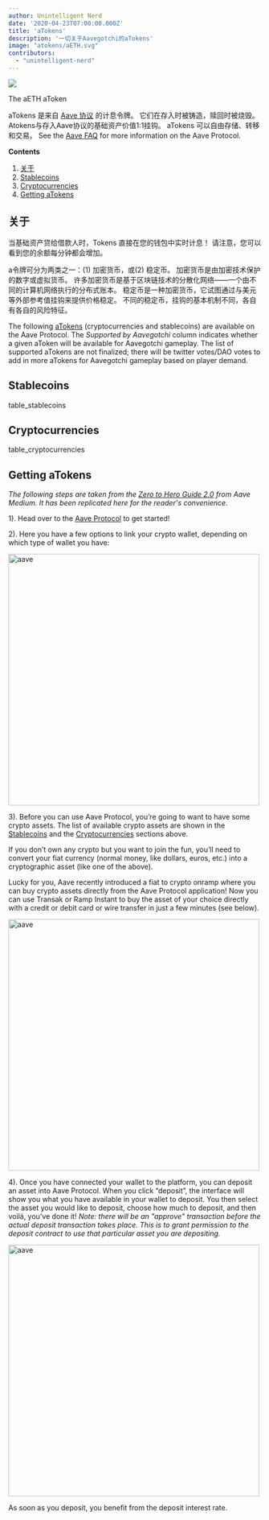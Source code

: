 ```yaml
---
author: Unintelligent Nerd
date: '2020-04-23T07:00:00.000Z'
title: 'aTokens'
description: '一切关于Aavegotchi的aTokens'
image: "atokens/aETH.svg"
contributors:
  - "unintelligent-nerd"
---
```



<div class="headerImageContainer">
<img class="headerImage" src="/atokens/aETH.svg">
<p class="headerImageText">The aETH aToken</p>
</div>

aTokens 是来自 [Aave 协议](https://aave.com) 的计息令牌。 它们在存入时被铸造，赎回时被烧毁。 Atokens与存入Aave协议的基础资产价值1:1挂钩。 aTokens 可以自由存储、转移和交易。 See the [Aave FAQ](https://docs.aave.com/faq/) for more information on the Aave Protocol.

<div class="contentsBox">

**Contents**

<ol>
<li><a href=#about>关于</a></li>
<li><a href=#stablecoins>Stablecoins</a></li>
<li><a href=#cryptocurrencies>Cryptocurrencies</a></li>
<li><a href=#getting-atokens>Getting aTokens</a></li>
</ol>

</div>

## 关于

当基础资产贷给借款人时，Tokens 直接在您的钱包中实时计息！ 请注意，您可以看到您的余额每分钟都会增加。

a令牌可分为两类之一：(1) 加密货币，或(2) 稳定币。 加密货币是由加密技术保护的数字或虚拟货币。 许多加密货币是基于区块链技术的分散化网络——一个由不同的计算机网络执行的分布式账本。 稳定币是一种加密货币，它试图通过与美元等外部参考值挂钩来提供价格稳定。 不同的稳定币，挂钩的基本机制不同，各自有各自的风险特征。


The following [aTokens](https://docs.aave.com/developers/deployed-contracts/deployed-contract-instances) (cryptocurrencies and stablecoins) are available on the Aave Protocol. The *Supported by Aavegotchi* column indicates whether a given aToken will be available for Aavegotchi gameplay. The list of supported aTokens are not finalized; there will be twitter votes/DAO votes to add in more aTokens for Aavegotchi gameplay based on player demand.

## Stablecoins

table_stablecoins

## Cryptocurrencies

table_cryptocurrencies

## Getting aTokens

*The following steps are taken from the <a href = "https://medium.com/aave/zero-to-hero-guide-2-0-dadce0f3e834">Zero to Hero Guide 2.0</a> from Aave Medium. It has been replicated here for the reader's convenience.*

1). Head over to the <a href = "https://app.aave.com/">Aave Protocol</a> to get started!

2). Here you have a few options to link your crypto wallet, depending on which type of wallet you have:

<img src = "/atokens/connect-your-wallet.png" alt = "aave" width = "500" />

3). Before you can use Aave Protocol, you’re going to want to have some crypto assets. The list of available crypto assets are shown in the <a href=#stablecoins>Stablecoins</a> and the <a href=#cryptocurrencies>Cryptocurrencies</a> sections above.

If you don’t own any crypto but you want to join the fun, you’ll need to convert your fiat currency (normal money, like dollars, euros, etc.) into a cryptographic asset (like one of the above).

Lucky for you, Aave recently introduced a fiat to crypto onramp where you can buy crypto assets directly from the Aave Protocol application! Now you can use Transak or Ramp Instant to buy the asset of your choice directly with a credit or debit card or wire transfer in just a few minutes (see below).

<img src = "/atokens/buy-with-fiat.png" alt = "aave" width = "500" />

4). Once you have connected your wallet to the platform, you can deposit an asset into Aave Protocol. When you click “deposit”, the interface will show you what you have available in your wallet to deposit. You then select the asset you would like to deposit, choose how much to deposit, and then voilá, you’ve done it! *Note: there will be an "approve" transaction before the actual deposit transaction takes place. This is to grant permission to the deposit contract to use that particular asset you are depositing.*

<img src = "/atokens/deposit.gif" alt = "aave" width = "500" />

As soon as you deposit, you benefit from the deposit interest rate.